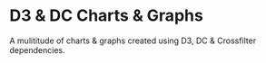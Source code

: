 # D3 & DC Charts & Graphs

A mulititude of charts & graphs created using D3, DC & Crossfilter dependencies.
